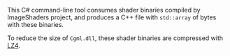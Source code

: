 ﻿This C# command-line tool consumes shader binaries compiled by ImageShaders project,
and produces a C++ file with `std::array` of bytes with these binaries.

To reduce the size of `Cgml.dll`, these shader binaries are compressed with [LZ4](https://github.com/lz4/lz4).